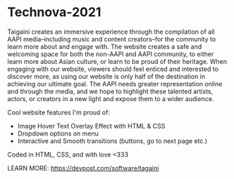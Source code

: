 # Technova-2021

Taigaini creates an immersive experience through the compilation of all AAPI media–including music and content creators–for the community to learn more about and engage with. The website creates a safe and welcoming space for both the non-AAPI and AAPI community, to either learn more about Asian culture, or learn to be proud of their heritage. When engaging with our website, viewers should feel enticed and interested to discover more, as using our website is only half of the destination in achieving our ultimate goal. The AAPI needs greater representation online and through the media, and we hope to highlight these talented artists, actors, or creators in a new light and expose them to a wider audience.

Cool website features I'm proud of: 
- Image Hover Text Overlay Effect with HTML & CSS 
- Dropdown options on menu 
- Interactive and Smooth transitions (buttons, go to next page etc.)


Coded in HTML, CSS, and with love <333

LEARN MORE: https://devpost.com/software/tagaini

